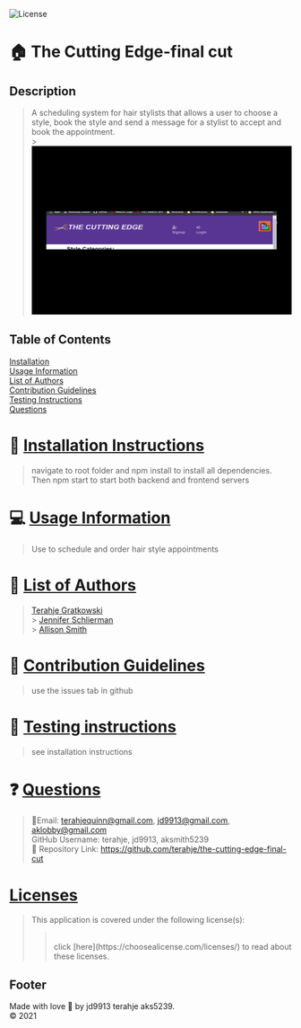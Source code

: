 ![License](https://img.shields.io/badge/License--blue.svg)

# :house: The Cutting Edge-final cut <br>

## Description

> A scheduling system for hair stylists that allows a user to choose a style, book the style and send a message for a stylist to accept and book the appointment. <br> > <img src="cuttingEdgeFinalCut.gif" height="300px" width="500px" />

## Table of Contents

[Installation](#install)<br>
[Usage Information](#usage)<br>
[List of Authors](#listauthors)<br>
[Contribution Guidelines](#contribute)<br>
[Testing Instructions](#test)<br>
[Questions](#quest)<br>

# :memo: [Installation Instructions](install)

> navigate to root folder and npm install to install all dependencies. Then npm start to start both backend and frontend servers

# :computer: [Usage Information](usage)

> Use to schedule and order hair style appointments

# :incoming_envelope: [List of Authors](listauthors)

> [Terahje Gratkowski](http://github.com/terahje) <br> > [Jennifer Schlierman](https://github.com/jd9913) <br> > [Allison Smith](https://github.com/aksmith5239) <br>

# :incoming_envelope: [Contribution Guidelines](contribute)

> use the issues tab in github

# :notebook: [Testing instructions](test)

> see installation instructions

# :question: [Questions](quest)

> :email:Email: terahjequinn@gmail.com, jd9913@gmail.com, aklobby@gmail.com<br>
> GitHub Username: terahje, jd9913, aksmith5239<br>
> :link: Repository Link: https://github.com/terahje/the-cutting-edge-final-cut<br>

# [Licenses](#license)

> This application is covered under the following license(s): <br>
>
> > <br>
> > click [here](https://choosealicense.com/licenses/) to read about these licenses.

## Footer

Made with love :gift_heart: by jd9913 terahje aks5239.<br>:copyright: 2021
